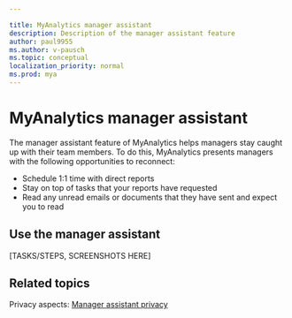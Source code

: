 ```yaml
---

title: MyAnalytics manager assistant
description: Description of the manager assistant feature
author: paul9955
ms.author: v-pausch
ms.topic: conceptual
localization_priority: normal 
ms.prod: mya
---
```


# MyAnalytics manager assistant

The manager assistant feature of MyAnalytics helps managers stay caught up with their team members. To do this, MyAnalytics presents managers with the following opportunities to reconnect: 

 * Schedule 1:1 time with direct reports 
 * Stay on top of tasks that your reports have requested
 * Read any unread emails or documents that they have sent and expect you to read

## Use the manager assistant

[TASKS/STEPS, SCREENSHOTS HERE]

## Related topics

Privacy aspects: [Manager assistant privacy](https://review.docs.microsoft.com/en-us/workplace-analytics/myanalytics/overview/privacy-guide-users?branch=PAS-PB-Manager-assstant#manager-assistant-privacy)


